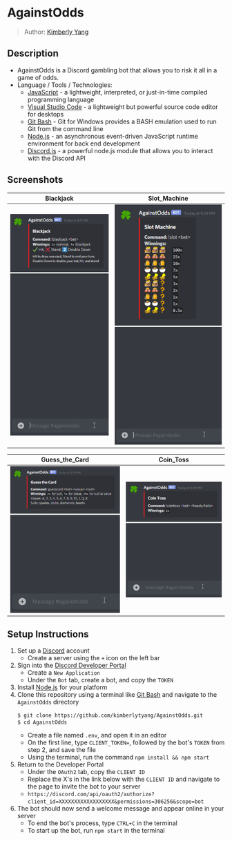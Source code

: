 # AgainstOdds
 > Author: [Kimberly Yang](https://github.com/kimberlytyang)

## Description
* AgainstOdds is a Discord gambling bot that allows you to risk it all in a game of odds.
* Language / Tools / Technologies:
    * [JavaScript](https://developer.mozilla.org/en-US/docs/Web/JavaScript) - a lightweight, interpreted, or just-in-time compiled programming language
    * [Visual Studio Code](https://code.visualstudio.com/) - a lightweight but powerful source code editor for desktops
    * [Git Bash](https://gitforwindows.org/) - Git for Windows provides a BASH emulation used to run Git from the command line
    * [Node.js](https://nodejs.org/en/about/) - an asynchronous event-driven JavaScript runtime environment for back end development
    * [Discord.js](https://discord.js.org/#/) - a powerful node.js module that allows you to interact with the Discord API

## Screenshots
| Blackjack | Slot_Machine |
| :-: | :-: |
| <img src="res/bjinstructions.png" alt="blackjack_instructions" width="375"> <img src="res/blackjack.gif" alt="blackjack" width="375"> | <img src="res/slotinstructions.png" alt="slot_instructions" width="375"> <img src="res/slot.gif" alt="slot" width="375"> |

| Guess_the_Card | Coin_Toss |
| :-: | :-: |
| <img src="res/gcinstructions.png" alt="guesscard_instructions" width="375"> <img src="res/guesscard.gif" alt="guesscard" width="375"> | <img src="res/ctinstructions.png" alt="cointoss_instructions" width="375"> <img src="res/cointoss.gif" alt="cointoss" width="375"> |

## Setup Instructions
1. Set up a [Discord](https://discord.com/) account
    - Create a server using the `+` icon on the left bar
2. Sign into the [Discord Developer Portal](https://discord.com/developers)
    - Create a `New Application`
    - Under the `Bot` tab, create a bot, and copy the `TOKEN`
3. Install [Node.js](https://nodejs.org/en/download/) for your platform
4. Clone this repository using a terminal like [Git Bash](https://gitforwindows.org/) and navigate to the `AgainstOdds` directory
    ```
    $ git clone https://github.com/kimberlytyang/AgainstOdds.git
    $ cd AgainstOdds
    ```
    - Create a file named `.env`, and open it in an editor
    - On the first line, type `CLIENT_TOKEN=`, followed by the bot's `TOKEN` from step 2, and save the file
    - Using the terminal, run the command `npm install && npm start`
5. Return to the Developer Portal
    - Under the `OAuth2` tab, copy the `CLIENT ID` 
    - Replace the X's in the link below with the `CLIENT ID` and navigate to the page to invite the bot to your server
    - `https://discord.com/api/oauth2/authorize?client_id=XXXXXXXXXXXXXXXXXX&permissions=306256&scope=bot`
6. The bot should now send a welcome message and appear online in your server
    - To end the bot's process, type `CTRL+C` in the terminal
    - To start up the bot, run `npm start` in the terminal
